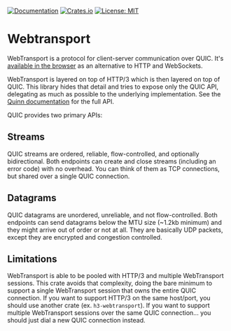 [![Documentation](https://docs.rs/webtransport-quinn/badge.svg)](https://docs.rs/webtransport-quinn/)
[![Crates.io](https://img.shields.io/crates/v/webtransport-quinn.svg)](https://crates.io/crates/webtransport-quinn)
[![License: MIT](https://img.shields.io/badge/License-MIT-blue.svg)](LICENSE-MIT)

# Webtransport

WebTransport is a protocol for client-server communication over QUIC.
It's [available in the browser](https://caniuse.com/webtransport) as an alternative to HTTP and WebSockets.

WebTransport is layered on top of HTTP/3 which is then layered on top of QUIC.
This library hides that detail and tries to expose only the QUIC API, delegating as much as possible to the underlying implementation.
See the [Quinn documentation](https://docs.rs/quinn/latest/quinn/) for the full API.

QUIC provides two primary APIs:

## Streams

QUIC streams are ordered, reliable, flow-controlled, and optionally bidirectional.
Both endpoints can create and close streams (including an error code) with no overhead.
You can think of them as TCP connections, but shared over a single QUIC connection.

## Datagrams

QUIC datagrams are unordered, unreliable, and not flow-controlled.
Both endpoints can send datagrams below the MTU size (~1.2kb minimum) and they might arrive out of order or not at all.
They are basically UDP packets, except they are encrypted and congestion controlled.

## Limitations

WebTransport is able to be pooled with HTTP/3 and multiple WebTransport sessions.
This crate avoids that complexity, doing the bare minimum to support a single WebTransport session that owns the entire QUIC connection.
If you want to support HTTP/3 on the same host/port, you should use another crate (ex. `h3-webtransport`).
If you want to support multiple WebTransport sessions over the same QUIC connection... you should just dial a new QUIC connection instead.
